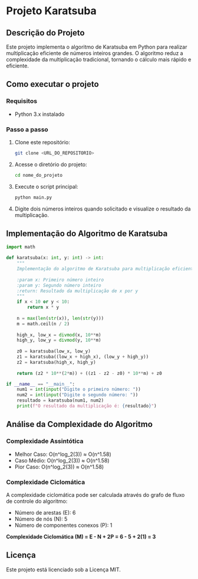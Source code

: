 # Projeto Karatsuba

## Descrição do Projeto
Este projeto implementa o algoritmo de Karatsuba em Python para realizar multiplicação eficiente de números inteiros grandes. O algoritmo reduz a complexidade da multiplicação tradicional, tornando o cálculo mais rápido e eficiente.

## Como executar o projeto

### Requisitos
- Python 3.x instalado

### Passo a passo
1. Clone este repositório:
   ```bash
   git clone <URL_DO_REPOSITORIO>
   ```
2. Acesse o diretório do projeto:
   ```bash
   cd nome_do_projeto
   ```
3. Execute o script principal:
   ```bash
   python main.py
   ```
4. Digite dois números inteiros quando solicitado e visualize o resultado da multiplicação.

## Implementação do Algoritmo de Karatsuba

```python
import math

def karatsuba(x: int, y: int) -> int:
    """
    Implementação do algoritmo de Karatsuba para multiplicação eficiente de dois números inteiros.
    
    :param x: Primeiro número inteiro
    :param y: Segundo número inteiro
    :return: Resultado da multiplicação de x por y
    """
    if x < 10 or y < 10:
        return x * y
    
    n = max(len(str(x)), len(str(y)))
    m = math.ceil(n / 2)
    
    high_x, low_x = divmod(x, 10**m)
    high_y, low_y = divmod(y, 10**m)
    
    z0 = karatsuba(low_x, low_y)
    z1 = karatsuba((low_x + high_x), (low_y + high_y))
    z2 = karatsuba(high_x, high_y)
    
    return (z2 * 10**(2*m)) + ((z1 - z2 - z0) * 10**m) + z0

if __name__ == "__main__":
    num1 = int(input("Digite o primeiro número: "))
    num2 = int(input("Digite o segundo número: "))
    resultado = karatsuba(num1, num2)
    print(f"O resultado da multiplicação é: {resultado}")
```

## Análise da Complexidade do Algoritmo

### Complexidade Assintótica
- Melhor Caso: O(n^log_2(3)) ≈ O(n^1.58)
- Caso Médio: O(n^log_2(3)) ≈ O(n^1.58)
- Pior Caso: O(n^log_2(3)) ≈ O(n^1.58)

### Complexidade Ciclomática
A complexidade ciclomática pode ser calculada através do grafo de fluxo de controle do algoritmo:

- Número de arestas (E): 6
- Número de nós (N): 5
- Número de componentes conexos (P): 1

**Complexidade Ciclomática (M) = E - N + 2P = 6 - 5 + 2(1) = 3**

## Licença
Este projeto está licenciado sob a Licença MIT.
